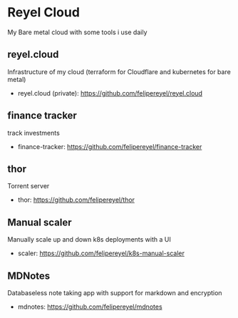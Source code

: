 # Reyel Cloud
My Bare metal cloud with some tools i use daily

## reyel.cloud
Infrastructure of my cloud (terraform for Cloudflare and kubernetes for bare metal)
- reyel.cloud (private): https://github.com/felipereyel/reyel.cloud

## finance tracker
track investments
- finance-tracker: https://github.com/felipereyel/finance-tracker

## thor
Torrent server
- thor: https://github.com/felipereyel/thor

## Manual scaler
Manually scale up and down k8s deployments with a UI
- scaler: https://github.com/felipereyel/k8s-manual-scaler

## MDNotes
Databaseless note taking app with support for markdown and encryption
- mdnotes: https://github.com/felipereyel/mdnotes

